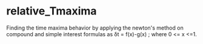 # relative_Tmaxima

Finding the time maxima behavior by applying the newton's method on compound and simple interest formulas as δt = f(x)-g(x) ; where 0 <= x <=1.

